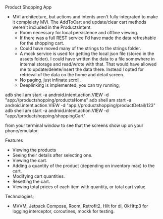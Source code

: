   Product Shopping App

- MVI architecture, but actions and intents aren't fully integrated to make it complelety MVI.
  The AddToCart and update/clear cart methods weren't included in the ProductsIntent.
  - Room necessary for local persistence and offline viewing.
  - If there was a full REST service I'd have made the data refreshable for the shopping cart.
  - Could have moved many of the strings to the strings folder.
  - A mock service is used for getting the local json file (stored in the assets folder). I could have written the data to a file somewhere in internal storage and read/wrote with that. That would have allowed me to update/delete/insert the data there. Instead I opted for retrieval of the data on the home and detail screen.
  - No paging, just infinate scroll.
  - Deeplinking is implemented, you can try running;

adb shell am start -a android.intent.action.VIEW -d "app://productshopping/productsHome"
adb shell am start -a android.intent.action.VIEW -d "app://productshopping/productDetail/123"
adb shell am start -a android.intent.action.VIEW -d "app://productshopping/shoppingCart"

from your terminal window to see that the screens show up on your phone/emulator.

Features
- Viewing the products
- Seeing their details after selecting one.
- Viewing the cart.
- Adding a quantity of the product (depending on inventory max) to the cart.
- Modifying cart quantities.
- Resetting the cart.
- Viewing total prices of each item with quantity, or total cart value.

Technologies;
- MVVM, Jetpack Compose, Room, Retrofit2, Hilt for di, OkHttp3 for logging interceptor, coroutines, mockk for testing.

  
